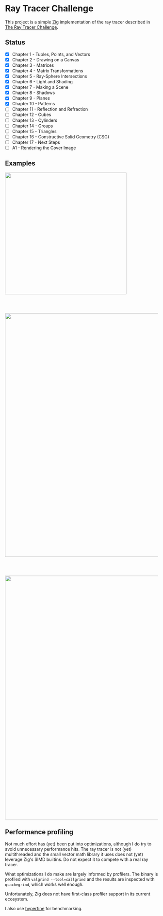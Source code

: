 # Ray Tracer Challenge

This project is a simple [Zig](https://ziglang.org/) implementation of the ray tracer described in
[The Ray Tracer Challenge](http://raytracerchallenge.com/).

## Status 

- [x] Chapter 1 - Tuples, Points, and Vectors
- [x] Chapter 2 - Drawing on a Canvas
- [x] Chapter 3 - Matrices
- [x] Chapter 4 - Matrix Transformations
- [x] Chapter 5 - Ray-Sphere Intersections
- [x] Chapter 6 - Light and Shading
- [x] Chapter 7 - Making a Scene
- [x] Chapter 8 - Shadows
- [x] Chapter 9 - Planes
- [x] Chapter 10 - Patterns
- [ ] Chapter 11 - Reflection and Refraction
- [ ] Chapter 12 - Cubes
- [ ] Chapter 13 - Cylinders
- [ ] Chapter 14 - Groups
- [ ] Chapter 15 - Triangles
- [ ] Chapter 16 - Constructive Solid Geometry (CSG)
- [ ] Chapter 17 - Next Steps
- [ ] A1 - Rendering the Cover Image

## Examples

<img src=https://github.com/SinclaM/ray-tracer-challenge/assets/82351204/6f4e9293-c8f2-4efa-8868-408df31ebbfa width=400>

<br/><br/>

<img src=https://github.com/SinclaM/ray-tracer-challenge/assets/82351204/a7138983-505f-4baf-a9b5-09acf5c2ca80) width=800> 

<br/><br/>

<img src=https://github.com/SinclaM/ray-tracer-challenge/assets/82351204/1a9eb6be-8081-434d-a0ec-6dad4cb1c309 width=800> 

## Performance profiling

Not much effort has (yet) been put into optimizations, although I do try to avoid unnecessary performance hits.
The ray tracer is not (yet) multithreaded and the small vector math library it uses does not (yet) leverage Zig's
SIMD builtins. Do not expect it to compete with a real ray tracer.

What optimizations I do make are largely informed by profilers. The binary is profiled with `valgrind --tool=callgrind`
and the results are inspected with `qcachegrind`, which works well enough.

Unfortunately, Zig does not have first-class profiler support in its current ecosystem.

I also use [hyperfine](https://github.com/sharkdp/hyperfine) for benchmarking.
